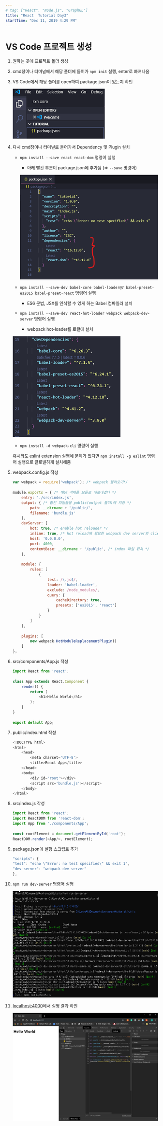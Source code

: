 ```yaml
---
# tag: ["React", "Node.js", "GraphQL"]
title: "React  Tutorial Day3"
startTime: "Dec 11, 2019 4:29 PM"
---
```


# VS Code 프로젝트 생성

1. 원하는 곳에 프로젝트 폴더 생성
2. cmd창이나 터미널에서 해당 폴더에 들어가 `npm init` 실행, enter로 빠져나옴
3. VS Code에서 해당 폴더를 open하여 package.json이 있는지 확인

    ![Day3/Untitled.png](Day3/Untitled.png)

4. 다시 cmd창이나 터미널로 들어가서 Dependency 및 Plugin 설치
    - `npm install --save react react-dom` 명령어 실행
        - 아래 빨간 부분이 package.json에 추가됨 (⇒ `--save` 명령어)

        ![Day3/Untitled1.png](Day3/Untitled1.png)

    - `npm install --save-dev babel-core babel-loader@7 babel-preset-es2015 babel-preset-react` 명령어 실행
        - ES6 문법, JSX를 인식할 수 있게 하는 Babel 컴파일러 설치
    - `npm install --save-dev react-hot-loader webpack webpack-dev-server` 명령어 실행
        - webpack hot-loader를 로컬에 설치

    ![Day3/Untitled2.png](Day3/Untitled2.png)

    - `npm install -d webpack-cli` 명령어 실행

    혹시라도 eslint extension 실행에 문제가 있다면 `npm install -g eslint` 명령어 실행으로 글로벌하게 설치해줌

5. webpack.config.js 작성
    ```javascript
    var webpack = require('webpack'); /* webpack 불러오기*/
    
    module.exports = { /* 해당 객체를 모듈로 내보내겠다 */
        entry: './src/index.js',
        output: { /* 합친 파일들을 public(output 폴더)에 저장 */
            path: __dirname + '/public/',
            filename: 'bundle.js'
        },
        devServer: {
            hot: true, /* enable hot reloader */ 
            inline: true, /* hot reload에 필요한 webpack dev server의 client를 bundle에 포함 */
            host: '0.0.0.0',
            port: 4000,
            contentBase: __dirname + '/public', /* index 파일 위치 */
        },
    
        module: {
            rules: [
                {
                    test: /\.js$/,
                    loader: 'babel-loader',
                    exclude: /node_modules/,
                    query: {
                        cacheDirectory: true,
                        presets: ['es2015', 'react']
                    }
                }
            ]
        },
    
        plugins: [
            new webpack.HotModuleReplacementPlugin()
        ]
    };
    ```
6. src/components/App.js 작성
    ```javascript
    import React from 'react';

    class App extends React.Component {
        render() {
            return (
                <h1>Hello World</h1>
            );
        }
    }

    export default App;
    ```
7. public/index.html 작성
    ```javascript
    <!DOCTYPE html>
    <html>
        <head>
            <meta charset='UTF-8'>
            <title>React App</title>
        </head>
        <body>
            <div id='root'></div>
            <script src='bundle.js'></script>
        </body>
    </html>
    ```
8. src/index.js 작성
    ```javascript
    import React from 'react';
    import ReactDOM from 'react-dom';
    import App from './components/App';
    
    const rootElement = document.getElementById('root');
    ReactDOM.render(<App/>, rootElement);
    ```
9. package.json에 실행 스크립트 추가
    ```javascript
    "scripts": {
    "test": "echo \"Error: no test specified\" && exit 1",
    "dev-server": "webpack-dev-server"
    },
    ```
10. `npm run dev-server` 명령어 실행

    ![Day3/Untitled3.png](Day3/Untitled3.png)

11. [localhost:4000](http://localhost:4000)에서 실행 결과 확인

    ![Day3/Untitled4.png](Day3/Untitled4.png)